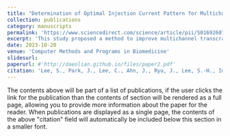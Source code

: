 ```yaml
---
title: "Determination of Optimal Injection Current Pattern for Multichannel Transcranial Electrical Stimulation without Individual MRI Using Multiple Head Models"
collection: publications
category: manuscripts
permalink: 'https://www.sciencedirect.com/science/article/pii/S0169260723005448'
excerpt: 'This study proposed a method to improve multichannel transcranial electrical stimulation (tES) focality by averaging injection current patterns optimized across multiple head models. Results showed that using a mean current pattern from at least 13 head models significantly enhanced stimulation focality compared to a single standard model. This approach offers a practical solution when individual MRIs are unavailable.'
date: 2023-10-20
venue: 'Computer Methods and Programs in Biomedicine'
slidesurl: 
paperurl: #'http://daeolian.github.io/files/paper2.pdf'
citation: 'Lee, S., Park, J., Lee, C., Ahn, J., Ryu, J., Lee, S.-H., Im, C.-H., 2023. Determination of Optimal Injection Current Pattern for Multichannel Transcranial Electrical Stimulation without Individual MRI Using Multiple Head Models. Computer Methods and Programs in Biomedicine 107878. https://doi.org/10.1016/j.cmpb.2023.107878'
---
```


The contents above will be part of a list of publications, if the user clicks the link for the publication than the contents of section will be rendered as a full page, allowing you to provide more information about the paper for the reader. When publications are displayed as a single page, the contents of the above "citation" field will automatically be included below this section in a smaller font.
